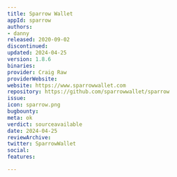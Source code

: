 ```yaml
---
title: Sparrow Wallet
appId: sparrow
authors:
- danny
released: 2020-09-02
discontinued: 
updated: 2024-04-25
version: 1.8.6
binaries: 
provider: Craig Raw
providerWebsite: 
website: https://www.sparrowwallet.com
repository: https://github.com/sparrowwallet/sparrow
issue: 
icon: sparrow.png
bugbounty: 
meta: ok
verdict: sourceavailable
date: 2024-04-25
reviewArchive: 
twitter: SparrowWallet
social: 
features: 

---
```



